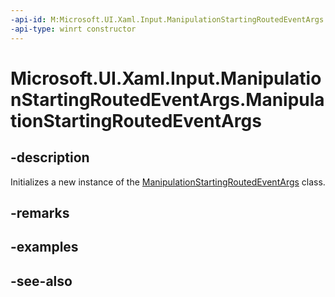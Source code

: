 ```yaml
---
-api-id: M:Microsoft.UI.Xaml.Input.ManipulationStartingRoutedEventArgs.#ctor
-api-type: winrt constructor
---
```


<!-- Method syntax
public ManipulationStartingRoutedEventArgs()
-->

# Microsoft.UI.Xaml.Input.ManipulationStartingRoutedEventArgs.ManipulationStartingRoutedEventArgs

## -description
Initializes a new instance of the [ManipulationStartingRoutedEventArgs](manipulationstartingroutedeventargs.md) class.

## -remarks

## -examples

## -see-also
